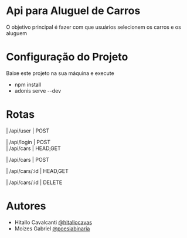 # Api para Aluguel de Carros
O objetivo principal é fazer com que usuários selecionem os carros e os aluguem

# Configuração do Projeto
Baixe este projeto na sua máquina e execute
- npm install
- adonis serve --dev

# Rotas

| /api/user     | POST     

| /api/login    | POST   
| /api/cars     | HEAD,GET

| /api/cars     | POST    

| /api/cars/:id | HEAD,GET       

| /api/cars/:id | DELETE  


# Autores
- Hitallo Cavalcanti [@hitallocavas](https://github.com/hitallocavas/)
- Moizes Gabriel [@poesiabinaria](https://github.com/poesiabinaria)
